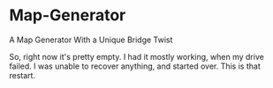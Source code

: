 # Map-Generator
A Map Generator With a Unique Bridge Twist

So, right now it's pretty empty. I had it mostly working, when my drive failed. I was unable to recover anything, and started over. This is that restart. 
